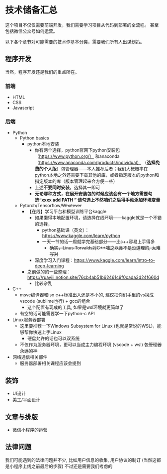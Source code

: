 # 技术储备汇总

这个项目不仅仅需要前端开发，我们需要学习项目从代码到部署的全流程。
甚至包括微信公众号如何运营。

以下各个章节对可能需要的技术作基本分类，需要我们所有人出谋划策。

## 程序开发

当然，程序开发还是我们的重点所在。

### 前端

- HTML
- CSS
- Javascript

### 后端

- Python
    - Python basics
      - python本地安装
        - 你有两个选择，python官网下python安装包（https://www.python.org/） 和anaconda（https://www.anaconda.com/products/individual） （**选择免费的个人版**）包管理器——本人推荐后者；我们大概概率在python本地之外还需要下载其他的库，或者指定版本的python和指定版本的库（版本管理起来会方便一些）
        - 上述**不要同时安装**，选择其一即可
        - **无论哪种方式，在展开安装包的时候应该会有一个地方需要勾选“xxxx add PATH ” 请勾选上不然咱们之后得手动添加环境变量**
    - Pytorch/Tensorflow/~~Whatever~~
      - 【在线】学习平台和模型训练平台kaggle
        - 如果懒得本地配置环境，请选择在线环境——kaggle就是一个不错的选择，
          - python基础课（英文）：https://www.kaggle.com/learn/python
          - 一天一节的话一周就学完基础部分——比c++容易上手得多
            - ~~确实，Linus Torvalds对C++嗤之以鼻不是没道理的, 太难写对~~
        - 深度学习入门课程：https://www.kaggle.com/learn/intro-to-deep-learning 
      - 之前做的的一些整理：https://ruayiii.notion.site/76cb4ab51b62461c9f0cada3d24f660d 
        - 比较杂乱
- C++
  - msvc编译器和iso c++标准出入还是不小的, 建议把你们手里的vs换成vscode (sublime也行) + gcc的组合
    - 这个配置有现成的工具, 如果是wsl环境就更简单了
  - 有空的话可能需要学一下python-c API
- Linux服务器部署
  - 这里要推荐一下Windows Subsystem for Linux (也就是常说的WSL)，能够帮你快速上手Linux
    - 硬盘允许的话也可以双系统
  - 不仅作为服务器环境，更可以当成主力编程环境 (vscode + wsl) ~~包管理器永远的神~~
- 网络通信相关部件
  - 服务器部署相关课程应该会提到

## 装饰

- UI设计
- 美工/平面设计

## 文章与排版

- 微信小程序的运营

## 法律问题

我们可能遇到的法律问题并不少, 比如用户信息的收集, 用户协议的制订
(当然这都是小程序上线之前最后的步骤) 不过还是需要我们考虑的